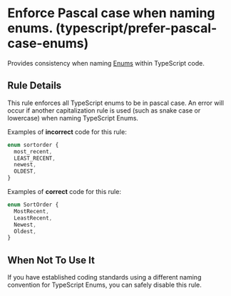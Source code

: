 # Enforce Pascal case when naming enums. (typescript/prefer-pascal-case-enums)

Provides consistency when naming [Enums](https://www.typescriptlang.org/docs/handbook/enums.html) within TypeScript code.

## Rule Details

This rule enforces all TypeScript enums to be in pascal case. An error will occur if another capitalization rule is used (such as snake case or lowercase) when naming TypeScript Enums.

Examples of **incorrect** code for this rule:

```ts
enum sortorder {
  most_recent,
  LEAST_RECENT,
  newest,
  OLDEST,
}
```

Examples of **correct** code for this rule:

```ts
enum SortOrder {
  MostRecent,
  LeastRecent,
  Newest,
  Oldest,
}
```

## When Not To Use It

If you have established coding standards using a different naming convention for TypeScript Enums, you can safely disable this rule.
